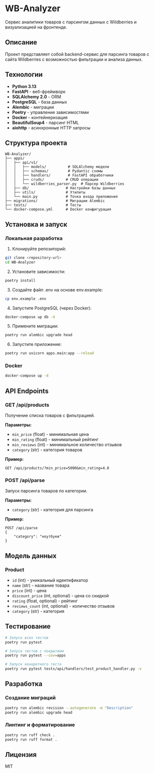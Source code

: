 # WB-Analyzer

Сервис аналитики товаров с парсингом данных с Wildberries и визуализацией на фронтенде.

## Описание

Проект представляет собой backend-сервис для парсинга товаров с сайта Wildberries с возможностью фильтрации и анализа данных.

## Технологии

- **Python 3.13**
- **FastAPI** - веб-фреймворк
- **SQLAlchemy 2.0** - ORM
- **PostgreSQL** - база данных
- **Alembic** - миграции
- **Poetry** - управление зависимостями
- **Docker** - контейнеризация
- **BeautifulSoup4** - парсинг HTML
- **aiohttp** - асинхронные HTTP запросы

## Структура проекта

```
WB-Analyzer/
├── apps/
│   ├── api/v1/
│   │   ├── models/          # SQLAlchemy модели
│   │   ├── schemas/         # Pydantic схемы
│   │   ├── handlers/        # FastAPI обработчики
│   │   ├── cruds/          # CRUD операции
│   │   └── wildberries_parser.py  # Парсер Wildberries
│   ├── db/                 # Настройки базы данных
│   ├── utils/              # Утилиты
│   └── main.py             # Точка входа приложения
├── migrations/             # Миграции Alembic
├── tests/                  # Тесты
└── docker-compose.yml      # Docker конфигурация
```

## Установка и запуск

### Локальная разработка

1. Клонируйте репозиторий:
```bash
git clone <repository-url>
cd WB-Analyzer
```

2. Установите зависимости:
```bash
poetry install
```

3. Создайте файл .env на основе env.example:
```bash
cp env.example .env
```

4. Запустите PostgreSQL (через Docker):
```bash
docker-compose up db -d
```

5. Примените миграции:
```bash
poetry run alembic upgrade head
```

6. Запустите приложение:
```bash
poetry run uvicorn apps.main:app --reload
```

### Docker

```bash
docker-compose up -d
```

## API Endpoints

### GET /api/products
Получение списка товаров с фильтрацией.

**Параметры:**
- `min_price` (float) - минимальная цена
- `min_rating` (float) - минимальный рейтинг
- `min_reviews` (int) - минимальное количество отзывов
- `category` (str) - категория товаров

**Пример:**
```
GET /api/products/?min_price=5000&min_rating=4.0
```

### POST /api/parse
Запуск парсинга товаров по категории.

**Параметры:**
- `category` (str) - категория для парсинга

**Пример:**
```
POST /api/parse
{
    "category": "ноутбуки"
}
```

## Модель данных

### Product
- `id` (int) - уникальный идентификатор
- `name` (str) - название товара
- `price` (int) - цена
- `discount_price` (int, optional) - цена со скидкой
- `rating` (float, optional) - рейтинг
- `reviews_count` (int, optional) - количество отзывов
- `category` (str) - категория

## Тестирование

```bash
# Запуск всех тестов
poetry run pytest

# Запуск тестов с покрытием
poetry run pytest --cov=apps

# Запуск конкретного теста
poetry run pytest tests/api/handlers/test_product_handler.py -v
```

## Разработка

### Создание миграций
```bash
poetry run alembic revision --autogenerate -m "Description"
poetry run alembic upgrade head
```

### Линтинг и форматирование
```bash
poetry run ruff check .
poetry run ruff format .
```

## Лицензия

MIT